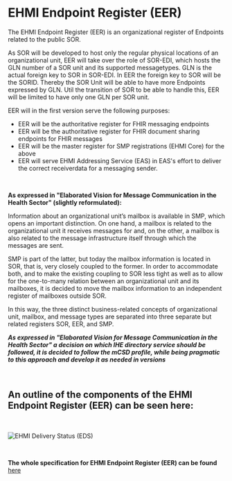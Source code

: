 # EHMI Endpoint Register (EER)

The EHMI Endpoint Register (EER) is an organizational register of Endpoints related to the public SOR.

As SOR will be developed to host only the regular physical locations of an organizational unit, EER will take over the role of SOR-EDI, which hosts the GLN number of a SOR unit and its supported messagetypes. GLN is the actual foreign key to SOR in SOR-EDI. In EER the foreign key to SOR will be the SORID. Thereby the SOR Unit will be able to have more Endpoints expressed by GLN. Util the transition of SOR to be able to handle this, EER will be limited to have only one GLN per SOR unit.

EER will in the first version serve the following purposes:

- EER will be the authoritative register for FHIR messaging endpoints
- EER will be the authoritative register for FHIR document sharing endpoints for FHIR messages
- EER will be the master register for SMP registrations (EHMI Core) for the above
- EER will serve EHMI Addressing Service (EAS) in EAS's effort to deliver the correct receiverdata for a messaging sender.

<br/>

**As expressed in "Elaborated Vision for Message Communication in the Health Sector" (slightly reformulated):**

Information about an organizational unit’s mailbox is available in SMP, which opens an important distinction. On one hand, a mailbox is related to the organizational unit it receives messages for and, on the other, a mailbox is also related to the message infrastructure itself through which the messages are sent. 

SMP is part of the latter, but today the mailbox information is located in SOR, that is, very closely coupled to the former. In order to accommodate both, and to make the existing coupling to SOR less tight as well as to allow for the one-to-many relation between an organizational unit and its mailboxes, it is decided to move the mailbox information to an independent register of mailboxes outside SOR. 

In this way, the three distinct business-related concepts of organizational unit, mailbox, and message types are separated into three separate but related registers SOR, EER, and SMP. 

**_As expressed in "Elaborated Vision for Message Communication in the Health Sector" a decision on which IHE directory service should be followed, it is decided to follow the mCSD profile, while being pragmatic to this approach and develop it as needed in versions_**

<br/> 
  
## An outline of the components of the EHMI Endpoint Register (EER) can be seen here:
    
<br/> 

![EHMI Delivery Status (EDS)](/ehmi/assets/images/ehmi-eas-and-eer.png )

<br/> 
  
**The whole specification for EHMI Endpoint Register (EER) can be found** 
<a href="https://build.fhir.org/ig/medcomdk/dk-ehmi-eer/" target="_blank">here</a>
    
